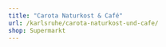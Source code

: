 ```yaml
---
title: "Carota Naturkost & Café"
url: /karlsruhe/carota-naturkost-und-cafe/
shop: Supermarkt
---
```


